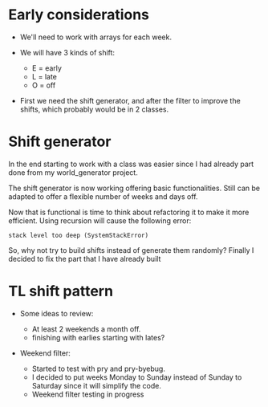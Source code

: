 # Early considerations

* We'll need to work with arrays for each week.

* We will have 3 kinds of shift:
  - E = early
  - L = late
  - O = off

* First we need the shift generator, and after the filter to improve the shifts, which probably would be in 2 classes.


# Shift generator

In the end starting to work with a class was easier since I had already part done from my world_generator project.

The shift generator is now working offering basic functionalities. Still can be adapted to offer a flexible number of weeks and days off.

Now that is functional is time to think about refactoring it to make it more efficient. Using recursion will cause the following error:

`` stack level too deep (SystemStackError) ``

So, why not try to build shifts instead of generate them randomly? Finally I decided to fix the part that I have already built

# TL shift pattern

* Some ideas to review:
  - At least 2 weekends a month off.
  - finishing with earlies starting with lates?

* Weekend filter:
  - Started to test with pry and pry-byebug.
  - I decided to put weeks Monday to Sunday instead of Sunday to Saturday since it will simplify the code.
  - Weekend filter testing in progress
